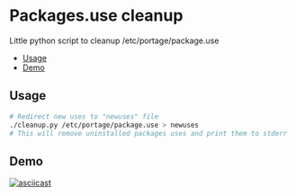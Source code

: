 # Packages.use cleanup

Little python script to cleanup /etc/portage/package.use

- [Usage](#usage)
- [Demo](#demo)

## Usage

```bash
# Redirect new uses to "newuses" file
./cleanup.py /etc/portage/package.use > newuses
# This will remove uninstalled packages uses and print them to stderr
```

## Demo

[![asciicast](https://asciinema.org/a/415627.svg)](https://asciinema.org/a/415627)

